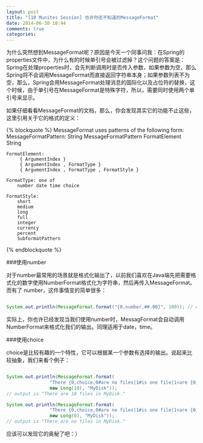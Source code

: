 ```yaml
---
layout: post
title: "[10 Munites Session] 也许你还不知道的MessageFormat"
date: 2014-06-30 18:44
comments: true
categories:
---
```

为什么突然想到MessageFormat呢？原因是今天一个同事问我：在Spring的properties文件中，为什么有的时候单引号会被过滤掉？这个问题的答案是：Spring在处理properties时，会先判断调用时是否传入参数，如果参数为空，那么Spring将不会调用MessageFormat而直接返回字符串本身；如果参数列表不为空，那么，Spring会用MessageFormat处理消息的国际化以及占位符的替换，这个时候，由于单引号在MessageFormat是特殊字符，所以，需要同时使用两个单引号来显示。

如果仔细看看MessageFormat的文档，那么，你会发现其实它的功能不止这些，这里引用关于它的格式的定义：

{% blockquote %}
MessageFormat uses patterns of the following form:
    MessageFormatPattern:
         String
         MessageFormatPattern FormatElement String

    FormatElement:
         { ArgumentIndex }
         { ArgumentIndex , FormatType }
         { ArgumentIndex , FormatType , FormatStyle }

    FormatType: one of
        number date time choice

    FormatStyle:
        short
        medium
        long
        full
        integer
        currency
        percent
        SubformatPattern
{% endblockquote %}

###使用number

对于number最常用的场景就是格式化输出了，以前我们喜欢在Java端先把需要格式化的数字使用NumberFormat格式化为字符串，然后再传入MessageFormat。而有了
number，这件事情变的简单很多：

``` java number example

System.out.println(MessageFormat.format("{0,number,##.00}", 100)); // output is 100.00

```

实际上，你也许已经发现当我们使用number时，MessagFormat会自动调用NumberFormat来格式化我们的输出。同理适用于date，time。


###使用choice

choice是比较有趣的一个特性，它可以根据某一个参数有选择的输出。说起来比较抽象，我们来看个例子：

``` java choice example

System.out.println(MessageFormat.format(
                "There {0,choice,0#are no files|1#is one file|1<are {0,number,integer} files} in {1}.",
                new Long(10), "MyDisk"));
// output is "There are 10 files in MyDisk."

System.out.println(MessageFormat.format(
                "There {0,choice,0#are no files|1#is one file|1<are {0,number,integer} files} in {1}.",
                new Long(0), "MyDisk"));
// output is "There are no files in MyDisk."

```

应该可以发现它的奥秘了吧：）